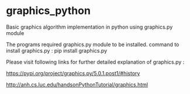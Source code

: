 # graphics_python
Basic graphics algorithm implementation in python using graphics.py module

The programs required graphics.py module to be installed.
command to install graphics.py : pip install graphics.py

Please visit following links for further detailed explanation of graphics.py :

https://pypi.org/project/graphics.py/5.0.1.post1/#history

http://anh.cs.luc.edu/handsonPythonTutorial/graphics.html

